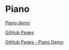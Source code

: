 # Piano

[Piano demo](/public/index.html)

[GitHub Pages](https://zimtir.github.io/Piano/)

[GitHub Pages - Piano Demo](https://zimtir.github.io/Piano/public/index.html)
